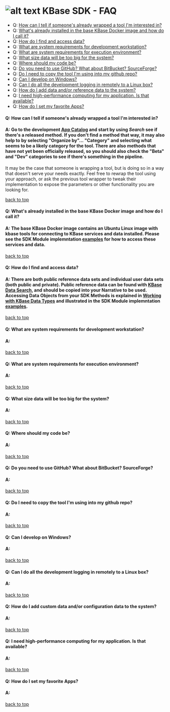 # ![alt text](https://avatars2.githubusercontent.com/u/1263946?v=3&s=84 "KBase") KBase SDK - FAQ

<A NAME="top"></A>
- Q: [How can I tell if someone's already wrapped a tool I'm interested in?](#repeat)
- Q: [What's already installed in the base KBase Docker image and how do I call it?](#installed)
- Q: [How do I find and access data?](#data)
- Q: [What are system requirements for development workstation?](#sys-req-dev)
- Q: [What are system requirements for execution environment?](#sys-req-exec)
- Q: [What size data will be too big for the system?](#data-limits)
- Q: [Where should my code be?](#code-repo)
- Q: [Do you need to use GitHub?  What about BitBucket?  SourceForge?](#github-req)
- Q: [Do I need to copy the tool I'm using into my github repo?](#github-copy)
- Q: [Can I develop on Windows?](#windows)
- Q: [Can I do all the development logging in remotely to a Linux box?](#linux)
- Q: [How do I add data and/or reference data to the system?](#config-data)
- Q: [I need high-performance computing for my application.  Is that available?](#hpc)
- Q: [How do I set my favorite Apps?](#favorites)


#### <A NAME="repeat"></A>Q: How can I tell if someone's already wrapped a tool I'm interested in?
#### A: Go to the development [App Catalog](https://appdev.kbase.us/#appcatalog) and start by using *Search* see if there's a released method.  If you don't find a method that way, it may also help to  by selecting "Organize by"... "Category" and selecting what seems to be a likely category for the tool.  There are also methods that have not yet been officially released, so you should also check the "Beta" and "Dev" categories to see if there's something in the pipeline.

It may be the case that someone is wrapping a tool, but is doing so in a way that doesn't serve your needs exactly.  Feel free to rewrap the tool using your approach, or ask the previous tool wrapper to tweak their implementation to expose the parameters or other functionality you are looking for.

[back to top](#top)


#### <A NAME="installed"></A>Q: What's already installed in the base KBase Docker image and how do I call it?
#### A:  The base KBase Docker image contains an Ubuntu Linux image with kbase tools for connecting to KBase services and data installed.  Please see the SDK Module implemntation [examples](https://github.com/kbase/kb_sdk/README.md#examples) for how to access these services and data.

[back to top](#top)


#### <A NAME="data"></A>Q: How do I find and access data?
#### A: There are both public reference data sets and individual user data sets (both public and private).  Public reference data can be found with [KBase Data Search](https://narrative.kbase.us/search/#/search/?q=*), and should be copied into your Narrative to be used.  Accessing Data Objects from your SDK Methods is explained in [Working with KBase Data Types](https://github.com/kbase/kb_sdk/doc/kb_sdk_data_types.md) and illustrated in the SDK Module implemntation [examples](https://github.com/kbase/kb_sdk/README.md#examples).

[back to top](#top)


#### <A NAME="sys-req-dev"></A>Q: What are system requirements for development workstation?
#### A:

[back to top](#top)


#### <A NAME="sys-req-exec"></A>Q: What are system requirements for execution environment?
#### A:

[back to top](#top)


#### <A NAME="data-limits"></A>Q: What size data will be too big for the system?
#### A:

[back to top](#top)


#### <A NAME="code-repo"></A>Q: Where should my code be?
#### A:

[back to top](#top)


#### <A NAME="github-req"></A>Q: Do you need to use GitHub?  What about BitBucket?  SourceForge?
#### A:

[back to top](#top)


#### <A NAME="github-copy"></A>Q: Do I need to copy the tool I'm using into my github repo?
#### A:

[back to top](#top)


#### <A NAME="windows"></A>Q: Can I develop on Windows?
#### A:

[back to top](#top)


#### <A NAME="linux"></A>Q: Can I do all the development logging in remotely to a Linux box?
#### A:

[back to top](#top)


#### <A NAME="config-data"></A>Q: How do I add custom data and/or configuration data to the system?
#### A:

[back to top](#top)


#### <A NAME="hpc"></A>Q: I need high-performance computing for my application.  Is that available?
#### A:

[back to top](#top)


#### <A NAME="favorites"></A>Q: How do I set my favorite Apps?
#### A:

[back to top](#top)
